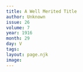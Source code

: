 ```yaml
---
title: A Well Merited Title
author: Unknown
issue: 26
volume: 7
year: 1916
month: 29
day: V
tags:
layout: page.njk
image:
---
```

